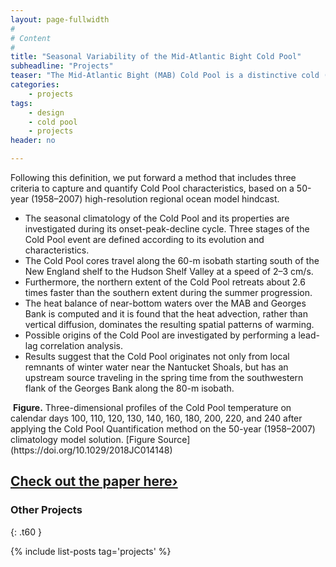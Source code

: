 ```yaml
---
layout: page-fullwidth
#
# Content
#
title: "Seasonal Variability of the Mid-Atlantic Bight Cold Pool"
subheadline: "Projects"
teaser: "The Mid-Atlantic Bight (MAB) Cold Pool is a distinctive cold (lower than 10 °C) and relatively fresh (lower than 34 practical salinity unit) water mass. It is located over the middle and outer shelf of the MAB, below the seasonal thermocline, and is attached to the bottom."
categories:
    - projects
tags:
    - design
    - cold pool
    - projects
header: no

---
```

<!--more-->

Following this definition, we put forward a method that includes three criteria to capture and quantify Cold Pool characteristics, based on a 50-year (1958–2007) high-resolution regional ocean model hindcast.   
* The seasonal climatology of the Cold Pool and its properties are investigated during its onset-peak-decline cycle. Three stages of the Cold Pool event are defined according to its evolution and characteristics. 
* The Cold Pool cores travel along the 60-m isobath starting south of the New England shelf to the Hudson Shelf Valley at a speed of 2–3 cm/s. 
* Furthermore, the northern extent of the Cold Pool retreats about 2.6 times faster than the southern extent during the summer progression. 
* The heat balance of near-bottom waters over the MAB and Georges Bank is computed and it is found that the heat advection, rather than vertical diffusion, dominates the resulting spatial patterns of warming. 
* Possible origins of the Cold Pool are investigated by performing a lead-lag correlation analysis. 
* Results suggest that the Cold Pool originates not only from local remnants of winter water near the Nantucket Shoals, but has an upstream source traveling in the spring time from the southwestern flank of the Georges Bank along the 80-m isobath.

<img class="t60" src="{{ site.urlimg }}cp-paper1.gif" alt="">
<b>Figure.</b> Three-dimensional profiles of the Cold Pool temperature on calendar days 100, 110, 120, 130, 140, 160, 180, 200, 220, and 240 after applying the Cold Pool Quantification method on the 50-year (1958–2007) climatology model solution. [Figure Source](https://doi.org/10.1029/2018JC014148)
    
## <a class="radius button small" href="https://doi.org/10.1029/2018JC014148">Check out the paper here›</a>

### Other Projects
{: .t60 }

{% include list-posts tag='projects' %}
